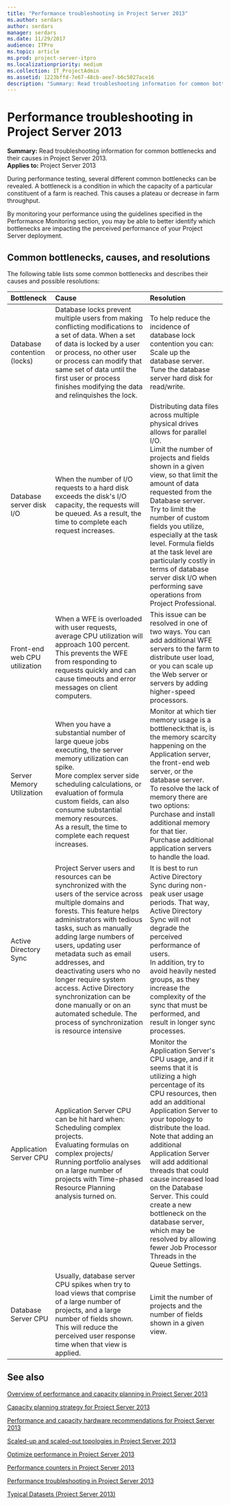 ```yaml
---
title: "Performance troubleshooting in Project Server 2013"
ms.author: serdars
author: serdars
manager: serdars
ms.date: 11/29/2017
audience: ITPro
ms.topic: article
ms.prod: project-server-itpro
ms.localizationpriority: medium
ms.collection: IT_ProjectAdmin
ms.assetid: 1223bffd-7e67-48cb-aee7-b6c5027ace16
description: "Summary: Read troubleshooting information for common bottlenecks and their causes in Project Server 2013."
---
```


# Performance troubleshooting in Project Server 2013
 
 **Summary:** Read troubleshooting information for common bottlenecks and their causes in Project Server 2013.<br/>
**Applies to:** Project Server 2013
  
During performance testing, several different common bottlenecks can be revealed. A bottleneck is a condition in which the capacity of a particular constituent of a farm is reached. This causes a plateau or decrease in farm throughput.
  
By monitoring your performance using the guidelines specified in the Performance Monitoring section, you may be able to better identify which bottlenecks are impacting the perceived performance of your Project Server deployment. 
  
## Common bottlenecks, causes, and resolutions

The following table lists some common bottlenecks and describes their causes and possible resolutions:
  
|**Bottleneck**|**Cause**|**Resolution**|
|:-----|:-----|:-----|
|Database contention (locks)  <br/> |Database locks prevent multiple users from making conflicting modifications to a set of data. When a set of data is locked by a user or process, no other user or process can modify that same set of data until the first user or process finishes modifying the data and relinquishes the lock.  <br/> | To help reduce the incidence of database lock contention you can: <br/>  Scale up the database server. <br/>  Tune the database server hard disk for read/write. <br/> |
|Database server disk I/O  <br/> |When the number of I/O requests to a hard disk exceeds the disk's I/O capacity, the requests will be queued. As a result, the time to complete each request increases.  <br/> |Distributing data files across multiple physical drives allows for parallel I/O.  <br/> Limit the number of projects and fields shown in a given view, so that limit the amount of data requested from the Database server.  <br/> Try to limit the number of custom fields you utilize, especially at the task level. Formula fields at the task level are particularly costly in terms of database server disk I/O when performing save operations from Project Professional.  <br/> |
|Front-end web CPU utilization  <br/> |When a WFE is overloaded with user requests, average CPU utilization will approach 100 percent. This prevents the WFE from responding to requests quickly and can cause timeouts and error messages on client computers.  <br/> |This issue can be resolved in one of two ways. You can add additional WFE servers to the farm to distribute user load, or you can scale up the Web server or servers by adding higher-speed processors.  <br/> |
|Server Memory Utilization  <br/> |When you have a substantial number of large queue jobs executing, the server memory utilization can spike.  <br/> More complex server side scheduling calculations, or evaluation of formula custom fields, can also consume substantial memory resources.  <br/> As a result, the time to complete each request increases.  <br/> | Monitor at which tier memory usage is a bottleneck:that is, is the memory scarcity happening on the Application server, the front-end web server, or the database server. <br/>  To resolve the lack of memory there are two options: <br/>  Purchase and install additional memory for that tier. <br/>  Purchase additional application servers to handle the load. <br/> |
|Active Directory Sync  <br/> |Project Server users and resources can be synchronized with the users of the service across multiple domains and forests. This feature helps administrators with tedious tasks, such as manually adding large numbers of users, updating user metadata such as email addresses, and deactivating users who no longer require system access. Active Directory synchronization can be done manually or on an automated schedule. The process of synchronization is resource intensive  <br/> |It is best to run Active Directory Sync during non-peak user usage periods. That way, Active Directory Sync will not degrade the perceived performance of users.  <br/> In addition, try to avoid heavily nested groups, as they increase the complexity of the sync that must be performed, and result in longer sync processes.  <br/> |
|Application Server CPU  <br/> | Application Server CPU can be hit hard when: <br/>  Scheduling complex projects. <br/>  Evaluating formulas on complex projects/ <br/>  Running portfolio analyses on a large number of projects with Time-phased Resource Planning analysis turned on. <br/> |Monitor the Application Server's CPU usage, and if it seems that it is utilizing a high percentage of its CPU resources, then add an additional Application Server to your topology to distribute the load.  <br/> Note that adding an additional Application Server will add additional threads that could cause increased load on the Database Server. This could create a new bottleneck on the database server, which may be resolved by allowing fewer Job Processor Threads in the Queue Settings.  <br/> |
|Database Server CPU  <br/> |Usually, database server CPU spikes when try to load views that comprise of a large number of projects, and a large number of fields shown. This will reduce the perceived user response time when that view is applied.  <br/> |Limit the number of projects and the number of fields shown in a given view.  <br/> |
   
## See also

[Overview of performance and capacity planning in Project Server 2013](overview-of-performance-and-capacity-planning-in-project-server-2013.md)
  
[Capacity planning strategy for Project Server 2013](capacity-planning-strategy-for-project-server-2013.md)
  
[Performance and capacity hardware recommendations for Project Server 2013](performance-and-capacity-hardware-recommendations-for-project-server-2013.md)
  
[Scaled-up and scaled-out topologies in Project Server 2013](scaled-up-and-scaled-out-topologies-in-project-server-2013.md)
  
[Optimize performance in Project Server 2013](optimize-performance-in-project-server-2013.md)
  
[Performance counters in Project Server 2013](performance-counters-in-project-server-2013.md)
  
[Performance troubleshooting in Project Server 2013](performance-troubleshooting-in-project-server-2013.md)

[Typical Datasets (Project Server 2013)](./project-server-2013-and-2016.md)